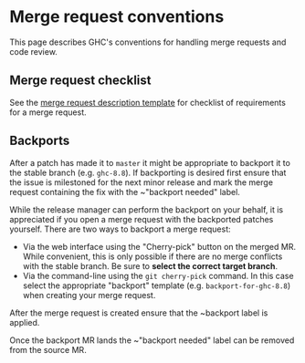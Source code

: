 # Merge request conventions

This page describes GHC's conventions for handling merge requests and code review.

## Merge request checklist

See the [merge request description template](https://gitlab.haskell.org/ghc/ghc/blob/master/.gitlab/merge_request_templates/merge-request.md) for checklist of requirements for a merge request.

## Backports

After a patch has made it to `master` it might be appropriate to backport it to the stable branch (e.g. `ghc-8.8`). If backporting is desired first ensure that the issue is milestoned for the next minor release and mark the merge request containing the fix with the ~"backport needed" label.

While the release manager can perform the backport on your behalf, it is appreciated if you open a merge request with the backported patches yourself. There are two ways to backport a merge request:

 * Via the web interface using the "Cherry-pick" button on the merged MR. While convenient, this is only possible if there are no merge conflicts with the stable branch. Be sure to **select the correct target branch**.
 * Via the command-line using the `git cherry-pick` command. In this case select the appropriate "backport" template (e.g. `backport-for-ghc-8.8`) when creating your merge request.

After the merge request is created ensure that the ~backport label is applied.

Once the backport MR lands the ~"backport needed" label can be removed from the source MR.